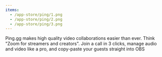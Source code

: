```yaml
---
items:
  - /app-store/ping/1.png
  - /app-store/ping/2.png
  - /app-store/ping/3.png
---
```


Ping.gg makes high quality video collaborations easier than ever. Think "Zoom for streamers and creators". Join a call in 3 clicks, manage audio and video like a pro, and copy-paste your guests straight into OBS
